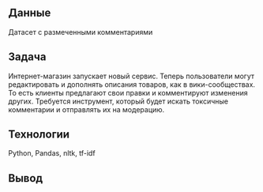 ## Данные
Датасет с размеченными комментариями
##  Задача
Интернет-магазин запускает новый сервис. Теперь пользователи могут редактировать и дополнять описания товаров, как в вики-сообществах. То есть клиенты предлагают свои правки и комментируют изменения других. Требуется инструмент, который будет искать токсичные комментарии и отправлять их на модерацию.
## Технологии
Python, Pandas, nltk, tf-idf
## Вывод
